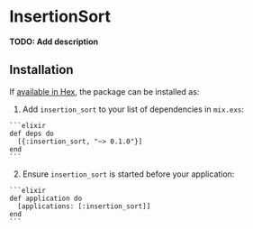 # InsertionSort

**TODO: Add description**

## Installation

If [available in Hex](https://hex.pm/docs/publish), the package can be installed as:

  1. Add `insertion_sort` to your list of dependencies in `mix.exs`:

    ```elixir
    def deps do
      [{:insertion_sort, "~> 0.1.0"}]
    end
    ```

  2. Ensure `insertion_sort` is started before your application:

    ```elixir
    def application do
      [applications: [:insertion_sort]]
    end
    ```

